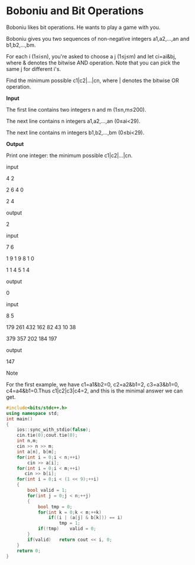 # Boboniu and Bit Operations

Boboniu likes bit operations. He wants to play a game with you.

Boboniu gives you two sequences of non-negative integers a1,a2,…,an and b1,b2,…,bm.

For each i (1≤i≤n), you're asked to choose a j (1≤j≤m) and let ci=ai&bj, where & denotes the bitwise AND operation. 
Note that you can pick the same j for different i's.

Find the minimum possible c1|c2|…|cn, where | denotes the bitwise OR operation.

**Input**

The first line contains two integers n and m (1≤n,m≤200).

The next line contains n integers a1,a2,…,an (0≤ai<29).

The next line contains m integers b1,b2,…,bm (0≤bi<29).

**Output**

Print one integer: the minimum possible c1|c2|…|cn.


input

4 2

2 6 4 0

2 4

output

2

input

7 6

1 9 1 9 8 1 0

1 1 4 5 1 4

output

0

input

8 5

179 261 432 162 82 43 10 38

379 357 202 184 197

output

147

Note

For the first example, we have c1=a1&b2=0, c2=a2&b1=2, c3=a3&b1=0, c4=a4&b1=0.Thus c1|c2|c3|c4=2, and this is the minimal answer we can get.

```cpp
#include<bits/stdc++.h>
using namespace std;
int main()
{
    ios::sync_with_stdio(false);
    cin.tie(0);cout.tie(0);
    int n,m;
    cin >> n >> m;
    int a[n], b[m];
    for(int i = 0;i < n;++i)
        cin >> a[i];
    for(int i = 0;i < m;++i)
       cin >> b[i];
    for(int i = 0;i < (1 << 9);++i)
    {
        bool valid = 1;
        for(int j = 0;j < n;++j)
        {
            bool tmp = 0;
            for(int k = 0;k < m;++k)
                if((i | (a[j] & b[k])) == i)
                    tmp = 1;
            if(!tmp)    valid = 0;
        }
        if(valid)   return cout << i, 0;
    }
    return 0;
}
```

